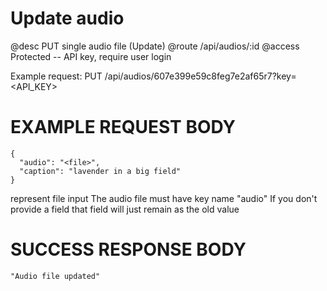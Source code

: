 # Update audio
@desc PUT single audio file (Update)
@route /api/audios/:id
@access Protected -- API key, require user login

Example request: PUT /api/audios/607e399e59c8feg7e2af65r7?key=<API_KEY>

# EXAMPLE REQUEST BODY
```
{
  "audio": "<file>",
  "caption": "lavender in a big field"
}
```

<file> represent file input
The audio file must have key name "audio"
If you don't provide a field that field will just remain as the old value

# SUCCESS RESPONSE BODY
```
"Audio file updated"
```

